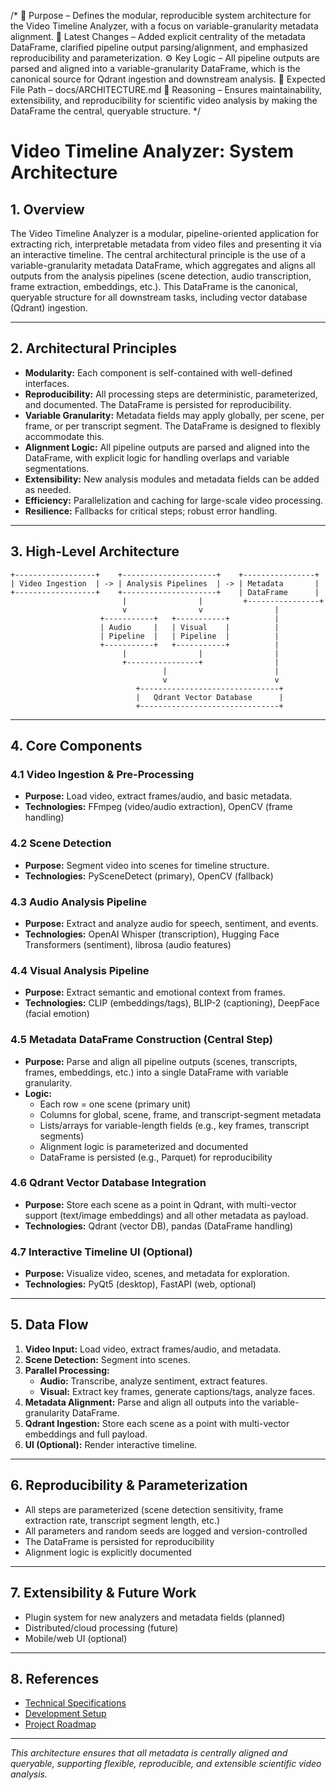 /*
📌 Purpose – Defines the modular, reproducible system architecture for the Video Timeline Analyzer, with a focus on variable-granularity metadata alignment.
🔄 Latest Changes – Added explicit centrality of the metadata DataFrame, clarified pipeline output parsing/alignment, and emphasized reproducibility and parameterization.
⚙️ Key Logic – All pipeline outputs are parsed and aligned into a variable-granularity DataFrame, which is the canonical source for Qdrant ingestion and downstream analysis.
📂 Expected File Path – docs/ARCHITECTURE.md
🧠 Reasoning – Ensures maintainability, extensibility, and reproducibility for scientific video analysis by making the DataFrame the central, queryable structure.
*/

# Video Timeline Analyzer: System Architecture

## 1. Overview

The Video Timeline Analyzer is a modular, pipeline-oriented application for extracting rich, interpretable metadata from video files and presenting it via an interactive timeline. The central architectural principle is the use of a variable-granularity metadata DataFrame, which aggregates and aligns all outputs from the analysis pipelines (scene detection, audio transcription, frame extraction, embeddings, etc.). This DataFrame is the canonical, queryable structure for all downstream tasks, including vector database (Qdrant) ingestion.

---

## 2. Architectural Principles

- **Modularity:** Each component is self-contained with well-defined interfaces.
- **Reproducibility:** All processing steps are deterministic, parameterized, and documented. The DataFrame is persisted for reproducibility.
- **Variable Granularity:** Metadata fields may apply globally, per scene, per frame, or per transcript segment. The DataFrame is designed to flexibly accommodate this.
- **Alignment Logic:** All pipeline outputs are parsed and aligned into the DataFrame, with explicit logic for handling overlaps and variable segmentations.
- **Extensibility:** New analysis modules and metadata fields can be added as needed.
- **Efficiency:** Parallelization and caching for large-scale video processing.
- **Resilience:** Fallbacks for critical steps; robust error handling.

---

## 3. High-Level Architecture

```
+------------------+    +---------------------+    +----------------+
| Video Ingestion  | -> | Analysis Pipelines  | -> | Metadata       |
+------------------+    +---------------------+    | DataFrame      |
                         |                |         +----------------+
                         v                v                |
                    +-----------+   +-----------+          |
                    | Audio     |   | Visual    |          |
                    | Pipeline  |   | Pipeline  |          |
                    +-----------+   +-----------+          |
                         |                |                |
                         +----------------+                |
                                  |                        |
                                  v                        v
                            +-------------------------------+
                            |   Qdrant Vector Database      |
                            +-------------------------------+
```

---

## 4. Core Components

### 4.1 Video Ingestion & Pre-Processing
- **Purpose:** Load video, extract frames/audio, and basic metadata.
- **Technologies:** FFmpeg (video/audio extraction), OpenCV (frame handling)

### 4.2 Scene Detection
- **Purpose:** Segment video into scenes for timeline structure.
- **Technologies:** PySceneDetect (primary), OpenCV (fallback)

### 4.3 Audio Analysis Pipeline
- **Purpose:** Extract and analyze audio for speech, sentiment, and events.
- **Technologies:** OpenAI Whisper (transcription), Hugging Face Transformers (sentiment), librosa (audio features)

### 4.4 Visual Analysis Pipeline
- **Purpose:** Extract semantic and emotional context from frames.
- **Technologies:** CLIP (embeddings/tags), BLIP-2 (captioning), DeepFace (facial emotion)

### 4.5 Metadata DataFrame Construction (Central Step)
- **Purpose:** Parse and align all pipeline outputs (scenes, transcripts, frames, embeddings, etc.) into a single DataFrame with variable granularity.
- **Logic:**
    - Each row = one scene (primary unit)
    - Columns for global, scene, frame, and transcript-segment metadata
    - Lists/arrays for variable-length fields (e.g., key frames, transcript segments)
    - Alignment logic is parameterized and documented
    - DataFrame is persisted (e.g., Parquet) for reproducibility

### 4.6 Qdrant Vector Database Integration
- **Purpose:** Store each scene as a point in Qdrant, with multi-vector support (text/image embeddings) and all other metadata as payload.
- **Technologies:** Qdrant (vector DB), pandas (DataFrame handling)

### 4.7 Interactive Timeline UI (Optional)
- **Purpose:** Visualize video, scenes, and metadata for exploration.
- **Technologies:** PyQt5 (desktop), FastAPI (web, optional)

---

## 5. Data Flow

1. **Video Input:** Load video, extract frames/audio, and metadata.
2. **Scene Detection:** Segment into scenes.
3. **Parallel Processing:**
   - **Audio:** Transcribe, analyze sentiment, extract features.
   - **Visual:** Extract key frames, generate captions/tags, analyze faces.
4. **Metadata Alignment:** Parse and align all outputs into the variable-granularity DataFrame.
5. **Qdrant Ingestion:** Store each scene as a point with multi-vector embeddings and full payload.
6. **UI (Optional):** Render interactive timeline.

---

## 6. Reproducibility & Parameterization
- All steps are parameterized (scene detection sensitivity, frame extraction rate, transcript segment length, etc.)
- All parameters and random seeds are logged and version-controlled
- The DataFrame is persisted for reproducibility
- Alignment logic is explicitly documented

---

## 7. Extensibility & Future Work
- Plugin system for new analyzers and metadata fields (planned)
- Distributed/cloud processing (future)
- Mobile/web UI (optional)

---

## 8. References
- [Technical Specifications](SPECIFICATIONS.md)
- [Development Setup](DEVELOPMENT_SETUP.md)
- [Project Roadmap](ROADMAP.md)

---

*This architecture ensures that all metadata is centrally aligned and queryable, supporting flexible, reproducible, and extensible scientific video analysis.*